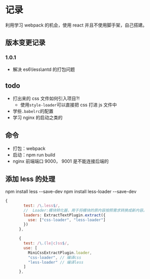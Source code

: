 # 记录

利用学习 webpack 的机会，使用 react 并且不使用脚手架，自己搭建。

## 版本变更记录

### 1.0.1

- 解决 es6\less\antd 的打包问题

## todo

- 打出来的 css 文件如何引入项目?!
  - 使用`style-loader`可以直接把 css 打进 js 文件中
- 学些`.babelrc`的配置
- 学习 nginx 的启动之类的

## 命令

- 打包：webpack
- 启动：npm run build
- nginx 前端端口 9000， 9001 是不能连接后端的

## 添加 less 的处理

npm install less --save-dev
npm install less-loader --save-dev

```js
{
        test: /\.less$/,
        //  Loader:模块转化器，用于将模块的原内容按照需求转换成新内容。
        loaders: ExtractTextPlugin.extract({
          use: ["css-loader", "less-loader"]
        })
      },

      {
        test: /\.(le|c)ss$/,
        use: [
          MiniCssExtractPlugin.loader,
          "css-loader", // 编译css
          "less-loader" // 编译less
        ]
      },
```
